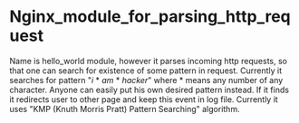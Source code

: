 # Nginx_module_for_parsing_http_request
Name is hello_world module, however it parses incoming http requests,
so that one can search for existence of some pattern in request. Currently it searches for pattern "*i* * *am* * *hacker*" where * means any number of any character. Anyone can easily put his own desired pattern instead. If it finds it redirects user to other page and keep this event in log file. Currently it uses "KMP (Knuth Morris Pratt) Pattern Searching" algorithm.

